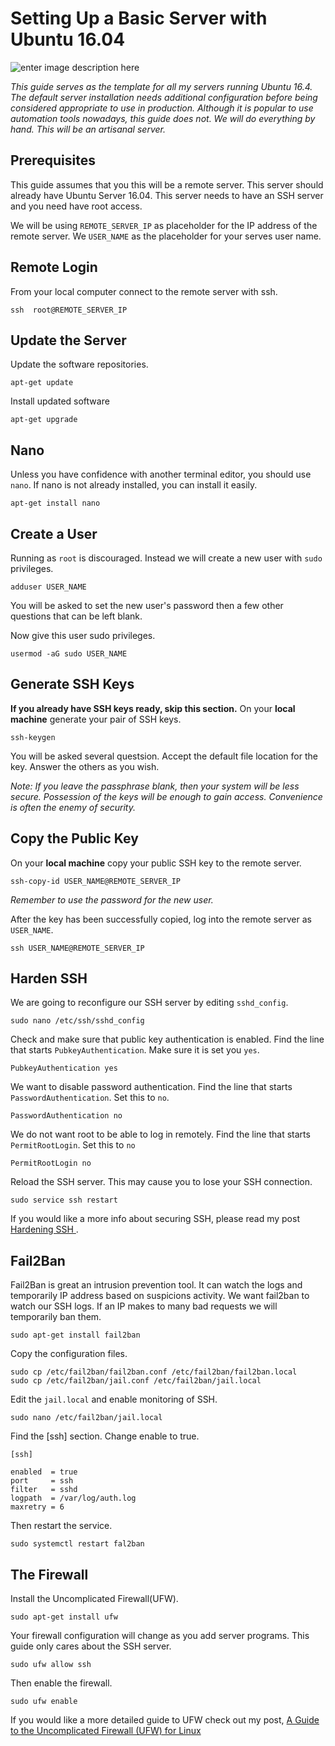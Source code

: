 # Setting Up a Basic Server with Ubuntu 16.04
![enter image description here](http://static.jasonrigden.com/img/misc/pexels-photo-51415.jpeg)

*This guide serves as the template for all my servers running Ubuntu 16.4. The default server installation needs additional configuration before being considered appropriate to use in production. Although it is popular to use automation tools nowadays, this guide does not. We will do everything by hand. This will be an artisanal server.*

## Prerequisites

This guide assumes that you this will be a remote server. This server should already have Ubuntu Server 16.04. This server needs to have an SSH server and  you need have root access.

We will be using `REMOTE_SERVER_IP` as placeholder for the IP address of the remote server. We `USER_NAME` as the placeholder for your serves user name.

## Remote Login

From your local computer connect to the remote server with ssh.

    ssh  root@REMOTE_SERVER_IP

## Update the Server

Update the software repositories.

    apt-get update

Install updated software

    apt-get upgrade

## Nano
Unless you have confidence with another terminal editor, you should use `nano`.  If nano is not already installed, you can install it easily. 

    apt-get install nano

## Create a User

Running as `root` is discouraged. Instead we will create a new user with `sudo` privileges.

    adduser USER_NAME

You will be asked to set the new user's password then a few other questions that can be left blank.

Now give this user sudo privileges. 

    usermod -aG sudo USER_NAME

## Generate SSH Keys
**If you already have SSH keys ready, skip this section.** 
On your **local machine** generate your pair of SSH keys. 

    ssh-keygen

You will be asked several questsion. Accept the default file location for the key. Answer the others as you wish. 

_Note: If you leave the passphrase blank, then your system will be less secure. Possession of the keys will be enough to gain access. Convenience is often the enemy of security._

## Copy the Public Key

On your **local machine** copy your public SSH key to the remote server. 

    ssh-copy-id USER_NAME@REMOTE_SERVER_IP

*Remember to use the password for the new user.*

After the key has been successfully copied, log into the remote server as `USER_NAME`.

    ssh USER_NAME@REMOTE_SERVER_IP

## Harden SSH
We are going to reconfigure our SSH server by editing `sshd_config`.

    sudo nano /etc/ssh/sshd_config

Check and make sure that public key authentication is enabled. Find the line that starts `PubkeyAuthentication`. Make sure it is set you `yes`.

    PubkeyAuthentication yes

We want to disable password authentication. Find the line that starts `PasswordAuthentication`. Set this to `no`.

    PasswordAuthentication no

We do not want root to be able to log in remotely. Find the line that starts `PermitRootLogin`. Set this to `no`

    PermitRootLogin no

Reload the SSH server. This may cause you to lose your SSH connection.

    sudo service ssh restart

If you would like a more info about securing SSH, please read my post  [Hardening SSH
](https://medium.com/p/hardening-ssh-1bcb99cd4cef). 

## Fail2Ban

Fail2Ban is great an intrusion prevention tool. It can watch the logs and temporarily IP address based on suspicions activity. We want fail2ban to watch our SSH logs. If an IP makes to many bad requests we will temporarily ban them. 

    sudo apt-get install fail2ban

Copy the configuration files.
 

    sudo cp /etc/fail2ban/fail2ban.conf /etc/fail2ban/fail2ban.local
    sudo cp /etc/fail2ban/jail.conf /etc/fail2ban/jail.local

Edit the `jail.local` and enable monitoring of SSH.

    sudo nano /etc/fail2ban/jail.local

Find the [ssh] section. Change enable to true.

    [ssh]
    
    enabled  = true
    port     = ssh
    filter   = sshd
    logpath  = /var/log/auth.log
    maxretry = 6 

Then restart the service.

    sudo systemctl restart fal2ban

## The Firewall

Install the Uncomplicated Firewall(UFW).

    sudo apt-get install ufw

Your firewall configuration will change as you add server programs. This guide only cares about the SSH server. 

    sudo ufw allow ssh

Then enable the firewall.

    sudo ufw enable

If you would like a more detailed guide to UFW check out my post, [A Guide to the Uncomplicated Firewall (UFW) for Linux](https://medium.com/@mr_rigden/a-guide-to-the-uncomplicated-firewall-ufw-for-linux-570c3774d7f4)


